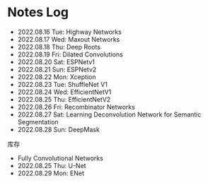 # Notes Log

* 2022.08.16 Tue: Highway Networks
* 2022.08.17 Wed: Maxout Networks
* 2022.08.18 Thu: Deep Roots
* 2022.08.19 Fri: Dilated Convolutions
* 2022.08.20 Sat: ESPNetv1
* 2022.08.21 Sun: ESPNetv2
* 2022.08.22 Mon: Xception
* 2022.08.23 Tue: ShuffleNet V1
* 2022.08.24 Wed: EfficientNetV1
* 2022.08.25 Thu: EfficientNetV2
* 2022.08.26 Fri: Recombinator Networks
* 2022.08.27 Sat: Learning Deconvolution Network for Semantic Segmentation
* 2022.08.28 Sun: DeepMask

库存
* Fully Convolutional Networks
* 2022.08.25 Thu: U-Net
* 2022.08.29 Mon: ENet
